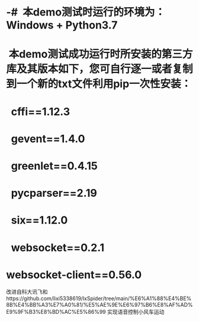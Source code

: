 # -#  本demo测试时运行的环境为：Windows + Python3.7
#  本demo测试成功运行时所安装的第三方库及其版本如下，您可自行逐一或者复制到一个新的txt文件利用pip一次性安装：
#   cffi==1.12.3
#   gevent==1.4.0
#   greenlet==0.4.15
#   pycparser==2.19
#   six==1.12.0
#   websocket==0.2.1
#   websocket-client==0.56.0
改进自科大讯飞和https://github.com/lixi5338619/lxSpider/tree/main/%E6%A1%88%E4%BE%8B%E4%BB%A3%E7%A0%81/%E5%AE%9E%E6%97%B6%E8%AF%AD%E9%9F%B3%E8%BD%AC%E5%86%99
实现语音控制小风车运动
